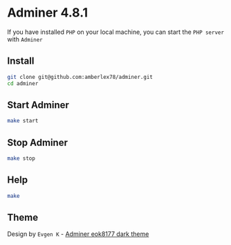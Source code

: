 # Adminer 4.8.1

If you have installed `PHP` on your local machine, you can start the `PHP server` with `Adminer`

## Install

```sh
git clone git@github.com:amberlex78/adminer.git
cd adminer
```

## Start Adminer

```sh
make start
```

## Stop Adminer

```sh
make stop
```

## Help

```sh
make
```

## Theme

Design by `Evgen K` - [Adminer eok8177 dark theme](https://github.com/eok8177/adminer.css)